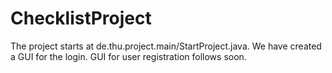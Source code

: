 # ChecklistProject

The project starts at de.thu.project.main/StartProject.java.
We have created a GUI for the login.
GUI for user registration follows soon.
